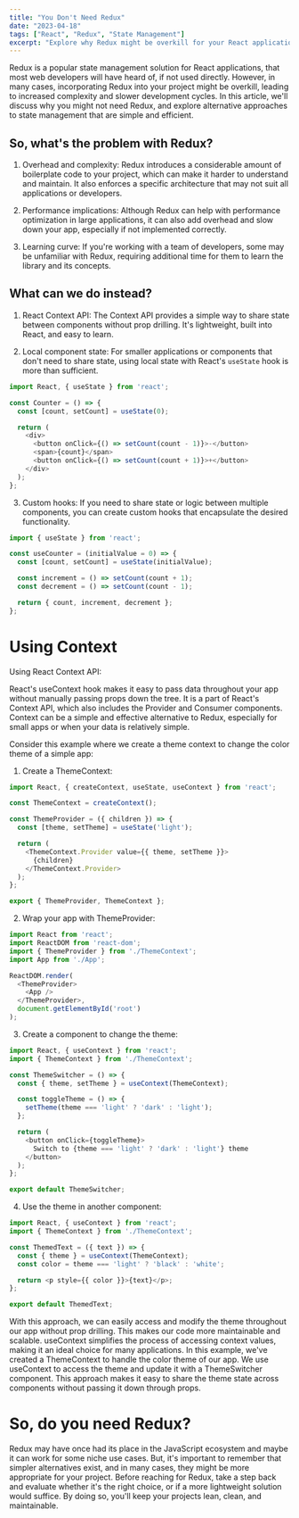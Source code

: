 ```yaml
---
title: "You Don't Need Redux"
date: "2023-04-18"
tags: ["React", "Redux", "State Management"]
excerpt: "Explore why Redux might be overkill for your React application and discover simpler alternatives for state management."
---
```


Redux is a popular state management solution for React applications, that most web developers will have heard of, if not used directly. However, in many cases, incorporating Redux into your project might be overkill, leading to increased complexity and slower development cycles. In this article, we'll discuss why you might not need Redux, and explore alternative approaches to state management that are simple and efficient.

## So, what's the problem with Redux?

1. Overhead and complexity: Redux introduces a considerable amount of boilerplate code to your project, which can make it harder to understand and maintain. It also enforces a specific architecture that may not suit all applications or developers.

2. Performance implications: Although Redux can help with performance optimization in large applications, it can also add overhead and slow down your app, especially if not implemented correctly.

3. Learning curve: If you're working with a team of developers, some may be unfamiliar with Redux, requiring additional time for them to learn the library and its concepts.

## What can we do instead?

1. React Context API: The Context API provides a simple way to share state between components without prop drilling. It's lightweight, built into React, and easy to learn.

2. Local component state: For smaller applications or components that don't need to share state, using local state with React's `useState` hook is more than sufficient.

```javascript
import React, { useState } from 'react';

const Counter = () => {
  const [count, setCount] = useState(0);

  return (
    <div>
      <button onClick={() => setCount(count - 1)}>-</button>
      <span>{count}</span>
      <button onClick={() => setCount(count + 1)}>+</button>
    </div>
  );
};
```

3. Custom hooks: If you need to share state or logic between multiple components, you can create custom hooks that encapsulate the desired functionality.

```javascript
import { useState } from 'react';

const useCounter = (initialValue = 0) => {
  const [count, setCount] = useState(initialValue);

  const increment = () => setCount(count + 1);
  const decrement = () => setCount(count - 1);

  return { count, increment, decrement };
};
```

# Using Context
Using React Context API:

React's useContext hook makes it easy to pass data throughout your app without manually passing props down the tree. It is a part of React's Context API, which also includes the Provider and Consumer components. Context can be a simple and effective alternative to Redux, especially for small apps or when your data is relatively simple.

Consider this example where we create a theme context to change the color theme of a simple app:

1. Create a ThemeContext:

```javascript
import React, { createContext, useState, useContext } from 'react';

const ThemeContext = createContext();

const ThemeProvider = ({ children }) => {
  const [theme, setTheme] = useState('light');

  return (
    <ThemeContext.Provider value={{ theme, setTheme }}>
      {children}
    </ThemeContext.Provider>
  );
};

export { ThemeProvider, ThemeContext };
```

2. Wrap your app with ThemeProvider:

```javascript
import React from 'react';
import ReactDOM from 'react-dom';
import { ThemeProvider } from './ThemeContext';
import App from './App';

ReactDOM.render(
  <ThemeProvider>
    <App />
  </ThemeProvider>,
  document.getElementById('root')
);
```

3. Create a component to change the theme:

```javascript
import React, { useContext } from 'react';
import { ThemeContext } from './ThemeContext';

const ThemeSwitcher = () => {
  const { theme, setTheme } = useContext(ThemeContext);

  const toggleTheme = () => {
    setTheme(theme === 'light' ? 'dark' : 'light');
  };

  return (
    <button onClick={toggleTheme}>
      Switch to {theme === 'light' ? 'dark' : 'light'} theme
    </button>
  );
};

export default ThemeSwitcher;
```

4. Use the theme in another component:

```javascript
import React, { useContext } from 'react';
import { ThemeContext } from './ThemeContext';

const ThemedText = ({ text }) => {
  const { theme } = useContext(ThemeContext);
  const color = theme === 'light' ? 'black' : 'white';

  return <p style={{ color }}>{text}</p>;
};

export default ThemedText;
```

With this approach, we can easily access and modify the theme throughout our app without prop drilling. This makes our code more maintainable and scalable. useContext simplifies the process of accessing context values, making it an ideal choice for many applications.
In this example, we've created a ThemeContext to handle the color theme of our app. We use useContext to access the theme and update it with a ThemeSwitcher component. This approach makes it easy to share the theme state across components without passing it down through props.

# So, do you need Redux?

Redux may have once had its place in the JavaScript ecosystem and maybe it can work for some niche use cases. But, it's important to remember that simpler alternatives exist, and in many cases, they might be more appropriate for your project. Before reaching for Redux, take a step back and evaluate whether it's the right choice, or if a more lightweight solution would suffice. By doing so, you'll keep your projects lean, clean, and maintainable.